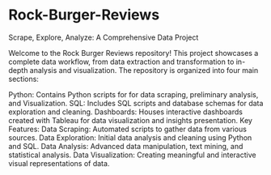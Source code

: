 # Rock-Burger-Reviews
Scrape, Explore, Analyze: A Comprehensive Data Project

Welcome to the Rock Burger Reviews repository! This project showcases a complete data workflow, from data extraction and transformation to in-depth analysis and visualization. The repository is organized into four main sections:

Python: Contains Python scripts for for data scraping, preliminary analysis, and Visualization.
SQL: Includes SQL scripts and database schemas for data exploration and cleaning.
Dashboards: Houses interactive dashboards created with Tableau for data visualization and insights presentation.
Key Features:
Data Scraping: Automated scripts to gather data from various sources.
Data Exploration: Initial data analysis and cleaning using Python and SQL.
Data Analysis: Advanced data manipulation, text mining, and statistical analysis.
Data Visualization: Creating meaningful and interactive visual representations of data.
